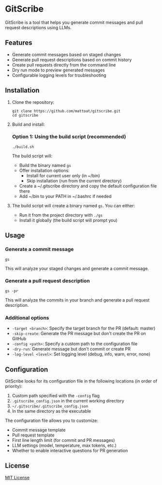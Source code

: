 # GitScribe

GitScribe is a tool that helps you generate commit messages and pull request descriptions using LLMs.

## Features

- Generate commit messages based on staged changes
- Generate pull request descriptions based on commit history
- Create pull requests directly from the command line
- Dry run mode to preview generated messages
- Configurable logging levels for troubleshooting

## Installation

1. Clone the repository:
   ```
   git clone https://github.com/mattoat/gitscribe.git
   cd gitscribe
   ```

2. Build and install:

   ### Option 1: Using the build script (recommended)
   ```
   ./build.sh
   ```
   The build script will:
   - Build the binary named `gs`
   - Offer installation options:
     - Install for current user only (in ~/bin)
     - Skip installation (run from the current directory)
   - Create a ~/.gitscribe directory and copy the default configuration file there
   - Add ~/bin to your PATH in ~/.bashrc if needed

3. The build script will create a binary named `gs`. You can either:
   - Run it from the project directory with `./gs`
   - Install it globally (the build script will prompt you)

## Usage

### Generate a commit message

```
gs
```

This will analyze your staged changes and generate a commit message.

### Generate a pull request description

```
gs -pr
```

This will analyze the commits in your branch and generate a pull request description.

### Additional options

- `-target <branch>`: Specify the target branch for the PR (default: master)
- `-skip-create`: Generate the PR message but don't create the PR on GitHub
- `-config <path>`: Specify a custom path to the configuration file
- `-dry-run`: Generate message but don't commit or create PR
- `-log-level <level>`: Set logging level (debug, info, warn, error, none)

## Configuration

GitScribe looks for its configuration file in the following locations (in order of priority):

1. Custom path specified with the `-config` flag
2. `.gitscribe_config.json` in the current working directory
3. `~/.gitscribe/.gitscribe_config.json`
4. In the same directory as the executable

The configuration file allows you to customize:

- Commit message template
- Pull request template
- First line length limit (for commit and PR messages)
- LLM settings (model, temperature, max tokens, etc.)
- Whether to enable interactive questions for PR generation

## License

[MIT License](LICENSE)